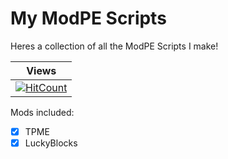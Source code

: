 # My ModPE Scripts
Heres a collection of all the ModPE Scripts I make!

| Views |
| :---: |
| [![HitCount](http://hits.dwyl.io/PotatoeTrainYT/ModPE.svg)](http://hits.dwyl.io/PotatoeTrainYT/ModPE) |

Mods included:
 - [x] TPME
 - [x] LuckyBlocks
